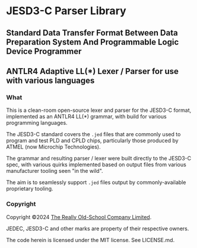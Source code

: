 # JESD3-C Parser Library

## Standard Data Transfer Format Between Data Preparation System And Programmable Logic Device Programmer
## ANTLR4 Adaptive LL(\*) Lexer / Parser for use with various languages

### What

This is a clean-room open-source lexer and parser for the JESD3-C format, 
implemented as an ANTLR4 LL(\*) grammar, with build for various programming
languages.

The JESD3-C standard covers the `.jed` files that are commonly used to 
program and test PLD and CPLD chips, particularly those produced by 
ATMEL (now Microchip Technologies).

The grammar and resulting parser / lexer were built directly to the JESD3-C 
spec, with various quirks implemented based on output files from various
manufacturer tooling seen "in the wild".

The aim is to seamlessly support `.jed` files output by commonly-available
proprietary tooling.

### Copyright

Copyright ©2024 [The Really Old-School Company Limited](https://rosco_m68k.com).

JEDEC, JESD3-C and other marks are property of their respective owners.

The code herein is licensed under the MIT license. See LICENSE.md.

